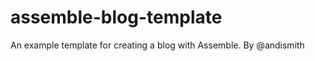 assemble-blog-template
======================

An example template for creating a blog with Assemble. By @andismith
